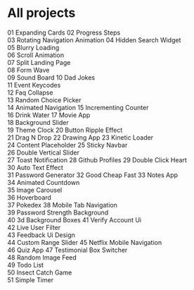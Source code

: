 #	All projects
01	Expanding Cards	
02	Progress Steps	
03	Rotating Navigation Animation
04	Hidden Search Widget	
05	Blurry Loading	
06	Scroll Animation	
07	Split Landing Page	
08	Form Wave	
09	Sound Board
10	Dad Jokes	
11	Event Keycodes	
12	Faq Collapse	
13	Random Choice Picker	
14	Animated Navigation	
15	Incrementing Counter	
16	Drink Water	
17	Movie App	
18	Background Slider	
19	Theme Clock
20	Button Ripple Effect	
21	Drag N Drop	
22	Drawing App	
23	Kinetic Loader	
24	Content Placeholder
25	Sticky Navbar	
26	Double Vertical Slider	
27	Toast Notification
28	Github Profiles	
29	Double Click Heart	
30	Auto Text Effect	
31	Password Generator
32	Good Cheap Fast	
33	Notes App	
34	Animated Countdown	
35	Image Carousel	
36	Hoverboard	
37	Pokedex	
38	Mobile Tab Navigation	
39	Password Strength Background	
40	3d Background Boxes	
41	Verify Account Ui	
42	Live User Filter	
43	Feedback Ui Design	
44	Custom Range Slider	
45	Netflix Mobile Navigation	
46	Quiz App
47	Testimonial Box Switcher	
48	Random Image Feed	
49	Todo List	
50	Insect Catch Game	
51	Simple Timer	

